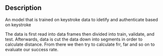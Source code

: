 ## Description

An model that is trained on keystroke data to idetify and authenticate based on keystroke

The data is first read into data frames then divided into train, validate, and test. Afterwards, data is cut the data down into segments in order to calculate distance. From there we then try to calculate frr, far and so on to evaluate our success rate. 

